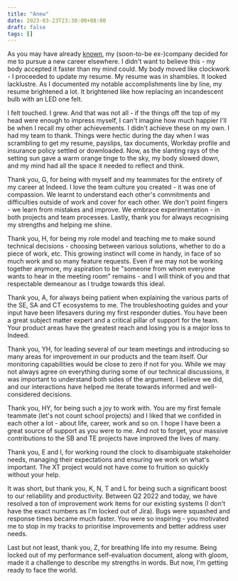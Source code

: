 ```yaml
---
title: "Anew"
date: 2023-03-23T23:30:00+08:00
draft: false
tags: []
---
```

As you may have already [known](https://www.straitstimes.com/business/job-site-indeed-cuts-2200-positions-as-tech-sector-cools), my (soon-to-be ex-)company decided for me to pursue a new career elsewhere. I didn't want to believe this - my body accepted it faster than my mind could. My body moved like clockwork - I proceeded to update my resume. My resume was in shambles. It looked lacklustre. As I documented my notable accomplishments line by line, my resume brightened a lot. It brightened like how replacing an incandescent bulb with an LED one felt.

I felt touched. I grew. And that was not all - if the things off the top of my head were enough to impress myself, I can't imagine how much happier I'll be when I recall my other achievements. I didn't achieve these on my own. I had my team to thank. Things were hectic during the day when I was scrambling to get my resume, payslips, tax documents, Workday profile and insurance policy settled or downloaded. Now, as the slanting rays of the setting sun gave a warm orange tinge to the sky, my body slowed down, and my mind had all the space it needed to reflect and think.

Thank you, G, for being with myself and my teammates for the entirety of my career at Indeed. I love the team culture you created - it was one of compassion. We learnt to understand each other's commitments and difficulties outside of work and cover for each other. We don't point fingers - we learn from mistakes and improve. We embrace experimentation - in both projects and team processes. Lastly, thank you for always recognising my strengths and helping me shine.

Thank you, H, for being my role model and teaching me to make sound technical decisions - choosing between various solutions, whether to do a piece of work, etc. This growing instinct will come in handy, in face of so much work and so many feature requests. Even if we may not be working together anymore, my aspiration to be "someone from whom everyone wants to hear in the meeting room" remains - and I will think of you and that respectable demeanour as I trudge towards this ideal.

Thank you, A, for always being patient when explaining the various parts of the SE, SA and CT ecosystems to me. The troubleshooting guides and your input have been lifesavers during my first responder duties. You have been a great subject matter expert and a critical pillar of support for the team. Your product areas have the greatest reach and losing you is a major loss to Indeed.

Thank you, YH, for leading several of our team meetings and introducing so many areas for improvement in our products and the team itself. Our monitoring capabilities would be close to zero if not for you. While we may not always agree on everything during some of our technical discussions, it was important to understand both sides of the argument. I believe we did, and our interactions have helped me iterate towards informed and well-considered decisions.

Thank you, HY, for being such a joy to work with. You are my first female teammate (let's not count school projects) and I liked that we confided in each other a lot - about life, career, work and so on. I hope I have been a great source of support as you were to me. And not to forget, your massive contributions to the SB and TE projects have improved the lives of many.

Thank you, E and I, for working round the clock to disambiguate stakeholder needs, managing their expectations and ensuring we work on what's important. The XT project would not have come to fruition so quickly without your help.

It was short, but thank you, K, N, T and L for being such a significant boost to our reliability and productivity. Between Q2 2022 and today, we have resolved a ton of improvement work items for our existing systems (I don't have the exact numbers as I'm locked out of Jira). Bugs were squashed and response times became much faster. You were so inspiring - you motivated me to stop in my tracks to prioritise improvements and better address user needs.

Last but not least, thank you, Z, for breathing life into my resume. Being locked out of my performance self-evaluation document, along with gloom, made it a challenge to describe my strengths in words. But now, I'm getting ready to face the world.
